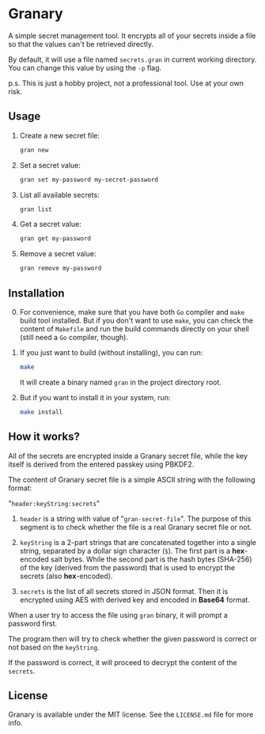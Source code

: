 # Granary

A simple secret management tool. It encrypts all of your secrets inside a file so that the values can't be retrieved directly.

By default, it will use a file named `secrets.gran` in current working directory. You can change this value by using the `-p` flag.

p.s. This is just a hobby project, not a professional tool. Use at your own risk.

## Usage

1. Create a new secret file:

    ```sh
    gran new
    ```

2. Set a secret value:

    ```sh
    gran set my-password my-secret-password
    ```

3. List all available secrets:

    ```sh
    gran list
    ```

4. Get a secret value:

    ```sh
    gran get my-password
    ```

5. Remove a secret value:

    ```sh
    gran remove my-password
    ```

## Installation

0. For convenience, make sure that you have both `Go` compiler and `make` build tool installed. But if you don't want to use `make`, you can check the content of `Makefile` and run the build commands directly on your shell (still need a `Go` compiler, though).

1. If you just want to build (without installing), you can run:

    ```sh
    make
    ```

    It will create a binary named `gran` in the project directory root.

2. But if you want to install it in your system, run:

    ```sh
    make install
    ```

## How it works?

All of the secrets are encrypted inside a Granary secret file, while the key itself is derived from the entered passkey using PBKDF2.

The content of Granary secret file is a simple ASCII string with the following format:

"`header:keyString:secrets`"

1. `header` is a string with value of "`gran-secret-file`". The purpose of this segment is to check whether the file is a real Granary secret file or not.

2. `keyString` is a 2-part strings that are concatenated together into a single string, separated by a dollar sign character (`$`). The first part is a **hex**-encoded salt bytes. While the second part is the hash bytes (SHA-256) of the key (derived from the password) that is used to encrypt the secrets (also **hex**-encoded).

3. `secrets` is the list of all secrets stored in JSON format. Then it is encrypted using AES with derived key and encoded in **Base64** format.

When a user try to access the file using `gran` binary, it will prompt a password first.

The program then will try to check whether the given password is correct or not based on the `keyString`.

If the password is correct, it will proceed to decrypt the content of the `secrets`.

## License

Granary is available under the MIT license. See the `LICENSE.md` file for more info.
